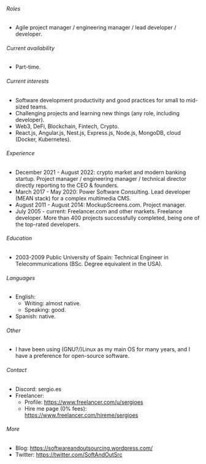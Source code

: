 ###### Roles

- Agile project manager / engineering manager / lead developer / developer.

###### Current availability

- Part-time.

###### Current interests

- Software development productivity and good practices for small to mid-sized teams.
- Challenging projects and learning new things (any role, including developer).
- Web3, DeFi, Blockchain, Fintech, Crypto.
- React.js, Angular.js, Nest.js, Express.js,  Node.js, MongoDB, cloud (Docker, Kubernetes).

###### Experience

- December 2021 - August 2022: crypto market and modern banking startup. Project manager / engineering manager / technical director directly reporting to the CEO & founders.
- March 2017 - May 2020: Power Software Consulting. Lead developer (MEAN stack) for a complex multimedia CMS.
- August 2011 - August 2014: MockupScreens.com. Project manager.
- July 2005 - current: Freelancer.com and other markets. Freelance developer. More than 400 projects successfully completed, being one of the top-rated developers.

###### Education

- 2003-2009 Public University of Spain: Technical Engineer in Telecommunications (BSc. Degree equivalent in the USA).

###### Languages

- English:
	- Writing: almost native.
	- Speaking: good.
- Spanish: native.

###### Other
- I have been using (GNU?/)Linux as my main OS for many years, and I have a preference for open-source software.

###### Contact 
- Discord: sergio.es
- Freelancer:
    - Profile: https://www.freelancer.com/u/sergioes
    - Hire me page (0% fees): https://www.freelancer.com/hireme/sergioes

###### More
- Blog: https://softwareandoutsourcing.wordpress.com/
- Twitter: https://twitter.com/SoftAndOutSrc

